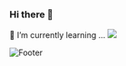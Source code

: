 ### Hi there 👋 
<!--

Here are some ideas to get you started:

- 🔭 I’m currently working on ...

- 👯 I’m looking to collaborate on ...
- 🤔 I’m looking for help with ...
- 💬 Ask me about ...
- 📫 How to reach me: ...
- 😄 Pronouns: ...
- ⚡ Fun fact: ...
-->
🌱 I’m currently learning ...
<img src="https://img.shields.io/badge/Next.js-FFCA28?style=flat-square&logo=Next.js&logoColor=white"/>




![Footer](https://capsule-render.vercel.app/api?type=waving&color=auto&height=200&section=footer)
